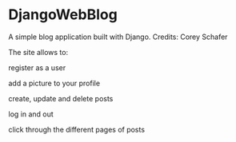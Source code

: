 # DjangoWebBlog

A simple blog application built with Django.
Credits: Corey Schafer

The site allows to:

register as a user

add a picture to your profile

create, update and delete posts

log in and out

click through the different pages of posts

